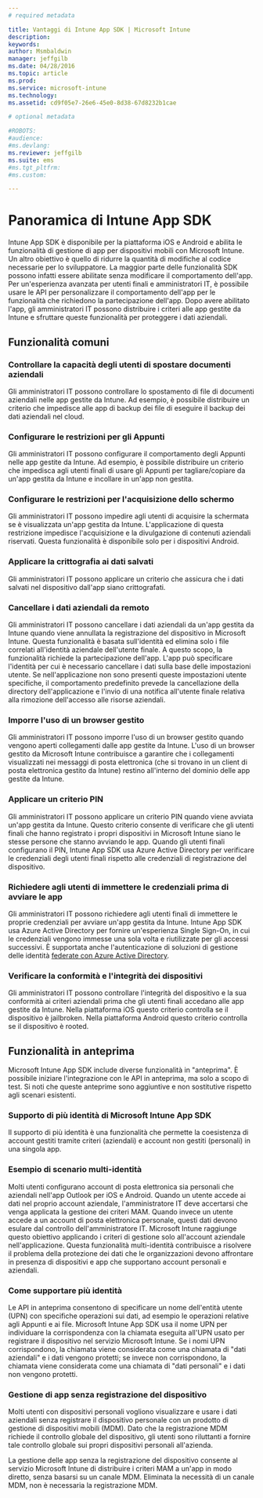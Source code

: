 ```yaml
---
# required metadata

title: Vantaggi di Intune App SDK | Microsoft Intune
description:
keywords:
author: Msmbaldwin
manager: jeffgilb
ms.date: 04/28/2016
ms.topic: article
ms.prod:
ms.service: microsoft-intune
ms.technology:
ms.assetid: cd9f05e7-26e6-45e0-8d38-67d8232b1cae

# optional metadata

#ROBOTS:
#audience:
#ms.devlang:
ms.reviewer: jeffgilb
ms.suite: ems
#ms.tgt_pltfrm:
#ms.custom:

---
```


# Panoramica di Intune App SDK
Intune App SDK è disponibile per la piattaforma iOS e Android e abilita le funzionalità di gestione di app per dispositivi mobili con Microsoft Intune. Un altro obiettivo è quello di ridurre la quantità di modifiche al codice necessarie per lo sviluppatore. La maggior parte delle funzionalità SDK possono infatti essere abilitate senza modificare il comportamento dell'app. Per un'esperienza avanzata per utenti finali e amministratori IT, è possibile usare le API per personalizzare il comportamento dell'app per le funzionalità che richiedono la partecipazione dell'app. 
Dopo avere abilitato l'app, gli amministratori IT possono distribuire i criteri alle app gestite da Intune e sfruttare queste funzionalità per proteggere i dati aziendali.

## Funzionalità comuni

### Controllare la capacità degli utenti di spostare documenti aziendali
Gli amministratori IT possono controllare lo spostamento di file di documenti aziendali nelle app gestite da Intune. Ad esempio, è possibile distribuire un criterio che impedisce alle app di backup dei file di eseguire il backup dei dati aziendali nel cloud.

### Configurare le restrizioni per gli Appunti
Gli amministratori IT possono configurare il comportamento degli Appunti nelle app gestite da Intune. Ad esempio, è possibile distribuire un criterio che impedisca agli utenti finali di usare gli Appunti per tagliare/copiare da un'app gestita da Intune e incollare in un'app non gestita.

### Configurare le restrizioni per l'acquisizione dello schermo
Gli amministratori IT possono impedire agli utenti di acquisire la schermata se è visualizzata un'app gestita da Intune. L'applicazione di questa restrizione impedisce l'acquisizione e la divulgazione di contenuti aziendali riservati. Questa funzionalità è disponibile solo per i dispositivi Android.

### Applicare la crittografia ai dati salvati
Gli amministratori IT possono applicare un criterio che assicura che i dati salvati nel dispositivo dall'app siano crittografati.

### Cancellare i dati aziendali da remoto
Gli amministratori IT possono cancellare i dati aziendali da un'app gestita da Intune quando viene annullata la registrazione del dispositivo in Microsoft Intune. Questa funzionalità è basata sull'identità ed elimina solo i file correlati all'identità aziendale dell'utente finale. A questo scopo, la funzionalità richiede la partecipazione dell'app. L'app può specificare l'identità per cui è necessario cancellare i dati sulla base delle impostazioni utente. Se nell'applicazione non sono presenti queste impostazioni utente specifiche, il comportamento predefinito prevede la cancellazione della directory dell'applicazione e l'invio di una notifica all'utente finale relativa alla rimozione dell'accesso alle risorse aziendali.

### Imporre l'uso di un browser gestito
Gli amministratori IT possono imporre l'uso di un browser gestito quando vengono aperti collegamenti dalle app gestite da Intune. L'uso di un browser gestito da Microsoft Intune contribuisce a garantire che i collegamenti visualizzati nei messaggi di posta elettronica (che si trovano in un client di posta elettronica gestito da Intune) restino all'interno del dominio delle app gestite da Intune.

### Applicare un criterio PIN
Gli amministratori IT possono applicare un criterio PIN quando viene avviata un'app gestita da Intune. Questo criterio consente di verificare che gli utenti finali che hanno registrato i propri dispositivi in Microsoft Intune siano le stesse persone che stanno avviando le app. Quando gli utenti finali configurano il PIN, Intune App SDK usa Azure Active Directory per verificare le credenziali degli utenti finali rispetto alle credenziali di registrazione del dispositivo.

### Richiedere agli utenti di immettere le credenziali prima di avviare le app
Gli amministratori IT possono richiedere agli utenti finali di immettere le proprie credenziali per avviare un'app gestita da Intune. Intune App SDK usa Azure Active Directory per fornire un'esperienza Single Sign-On, in cui le credenziali vengono immesse una sola volta e riutilizzate per gli accessi successivi. È supportata anche l'autenticazione di soluzioni di gestione delle identità [federate con Azure Active Directory](https://msdn.microsoft.com/library/azure/jj679342.aspx).

### Verificare la conformità e l'integrità dei dispositivi
Gli amministratori IT possono controllare l'integrità del dispositivo e la sua conformità ai criteri aziendali prima che gli utenti finali accedano alle app gestite da Intune. Nella piattaforma iOS questo criterio controlla se il dispositivo è jailbroken. Nella piattaforma Android questo criterio controlla se il dispositivo è rooted.

## Funzionalità in anteprima
Microsoft Intune App SDK include diverse funzionalità in "anteprima". È possibile iniziare l'integrazione con le API in anteprima, ma solo a scopo di test. Si noti che queste anteprime sono aggiuntive e non sostitutive rispetto agli scenari esistenti.

### Supporto di più identità di Microsoft Intune App SDK
Il supporto di più identità è una funzionalità che permette la coesistenza di account gestiti tramite criteri (aziendali) e account non gestiti (personali) in una singola app.

### Esempio di scenario multi-identità
Molti utenti configurano account di posta elettronica sia personali che aziendali nell'app Outlook per iOS e Android. Quando un utente accede ai dati nel proprio account aziendale, l'amministratore IT deve accertarsi che venga applicata la gestione dei criteri MAM. Quando invece un utente accede a un account di posta elettronica personale, questi dati devono esulare dal controllo dell'amministratore IT. Microsoft Intune raggiunge questo obiettivo applicando i criteri di gestione solo all'account aziendale nell'applicazione. Questa funzionalità multi-identità contribuisce a risolvere il problema della protezione dei dati che le organizzazioni devono affrontare in presenza di dispositivi e app che supportano account personali e aziendali.

### Come supportare più identità
Le API in anteprima consentono di specificare un nome dell'entità utente (UPN) con specifiche operazioni sui dati, ad esempio le operazioni relative agli Appunti e ai file. Microsoft Intune App SDK usa il nome UPN per individuare la corrispondenza con la chiamata eseguita all'UPN usato per registrare il dispositivo nel servizio Microsoft Intune. Se i nomi UPN corrispondono, la chiamata viene considerata come una chiamata di "dati aziendali" e i dati vengono protetti; se invece non corrispondono, la chiamata viene considerata come una chiamata di "dati personali" e i dati non vengono protetti.

### Gestione di app senza registrazione del dispositivo
Molti utenti con dispositivi personali vogliono visualizzare e usare i dati aziendali senza registrare il dispositivo personale con un prodotto di gestione di dispositivi mobili (MDM). Dato che la registrazione MDM richiede il controllo globale del dispositivo, gli utenti sono riluttanti a fornire tale controllo globale sui propri dispositivi personali all'azienda.

La gestione delle app senza la registrazione del dispositivo consente al servizio Microsoft Intune di distribuire i criteri MAM a un'app in modo diretto, senza basarsi su un canale MDM. Eliminata la necessità di un canale MDM, non è necessaria la registrazione MDM.



<!--HONumber=May16_HO2-->


